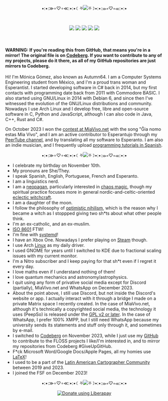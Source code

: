 <p align="center">•:•:≫∘♡∘≪:•:•☾⛧<img src="https://latex.codecogs.com/svg.image?\large&space;\text{\color{White}\textbf{About&space;me}}">⛧☽•:•:≫∘♡∘≪:•:•</p>

<br>

<p align="center">
<img src="https://img.shields.io/badge/she%2Fthey-pink?label=pronouns&style=for-the-badge">
<img src="https://img.shields.io/badge/13-limegreen?label=repos&style=for-the-badge">
<img src="https://img.shields.io/liberapay/patrons/autumn64.svg?logo=liberapay&style=for-the-badge">
<img src="https://img.shields.io/badge/2014-tan?label=coder%20since&style=for-the-badge">
<img src="https://img.shields.io/badge/arch-blue?label=distro&style=for-the-badge">
</p>

<br>

#### WARNING: If you're reading this from GitHub, that means you're in a mirror! The original file is on [Codeberg](https://codeberg.org/Autumn64/AboutMe/src/branch/main/README.md). If you want to contribute to any of my projects, please do it there, as all of my GitHub repositories are just mirrors to Codeberg.

Hi! I'm Mónica Gómez, also known as Autumn64. I am a Computer Systems Engineering student from México, and I'm a proud trans woman and Esperantist. I started developing software in C# back in 2014, but my first contacts with programming date back from 2011 with Commodore BASIC. I also started using GNU/Linux in 2014 with Debian 6, and since then I've witnessed the evolution of the GNU/Linux distributions and community. Nowadays I use Arch Linux and I develop free, libre and open-source software in C, Python and JavaScript, although I can also code in Java, C++, Rust and C#.

On October 2023 I won the [contest at MiaVivo.net](https://www.miavivo.net/?status/1-1-1698395536) with the song "Ĝia nomo estas Mia Vivo", and I am an active contributor to Esperantujo through my [PeerTube channel](https://tube.tchncs.de/a/autumn64/video-channels), and by translating all my software to Esperanto. I am also an indie musician, and I frequently upload [programming tutorials in Spanish](https://video.hardlimit.com/a/autumn/video-channels).

<p align="center">•:•:≫∘♡∘≪:•:•☾⛧<img src="https://latex.codecogs.com/svg.image?\large&space;\text{\color{White}\textbf{Quick&space;facts}}">⛧☽•:•:≫∘♡∘≪:•:•</p>

- I celebrate my birthday on November 10th.
- My pronouns are She/They.
- I speak Spanish, English, Portuguese, French and Esperanto.
- I am a linguistics nerd.
- I am a [neopagan](https://en.wikipedia.org/wiki/Modern_paganism), particularly interested in [chaos magic](https://en.wikipedia.org/wiki/Chaos_magic), though my spiritual practice focuses more in general nordic-and-celtic-oriented [eclectic witchcraft](https://en.wikipedia.org/wiki/Witchcraft#Modern_paganism).
- I am a daughter of the moon.
- I follow the philosophy of [optimistic nihilism](https://iv.nboeck.de/watch?v=MBRqu0YOH14), which is the reason why I became a witch as I stoppped giving two sh*ts about what other people think.
- I'm an ex-catholic, and an ex-muslim.
- [ISO 8601](https://en.wikipedia.org/wiki/ISO_8601) FTW!
- I'm fine with [systemd](https://systemd.io/)!
- I have an Xbox One. Nowadays I prefer playing on [Steam](https://steamcommunity.com/profiles/76561199486117495/) though.
- I use Arch [Linux](https://pawb.social/post/5079071) as my daily driver.
- I used GNOME for years until I switched to KDE due to fractional scaling issues with my current monitor.
- I'm a Nitro subscriber and I keep paying for that sh*t even if I regret it every day.
- I love maths even if I understand nothing of them!
- I love quantum mechanics and astronomy/astrophysics.
- I quit using any form of privative social media except for Discord (partially), MiaVivo.net and WhatsApp on December 2023.
- About the point above, I still use Discord, but not inside the Discord's website or app. I actually interact with it through a bridge I made on a private Matrix space I recently created. In the case of MiaVivo.net, although it's technically a copyrighted social media, the technology it uses (PeepSo) is released under the [GPL v2 or later](https://www.peepso.com/license/). In the case of WhatsApp, I prefer 100% XMPP, but I still need WhatsApp because my university sends its statements and stuff only through it, and sometimes by e-mail.
- I switched to [Codeberg](https://codeberg.org/Autumn64) on November 2023, while I just use my [GitHub](https://github.com/Autumn64) to contribute to the FLOSS projects I like/I'm interested in, and to mirror my repositories from Codeberg #GiveUpGitHub.
- F*ck Microsoft Word/Google Docs/Apple Pages, all my homies use [LaTeX](https://www.latex-project.org/)!
- I used to be a part of the [Latin American Cartographer Community](https://www.halo2.online/forums/) between 2019 and 2023.
- I joined the FSF on December 2023!

<p align="center">•:•:≫∘♡∘≪:•:•☾⛧<img src="https://latex.codecogs.com/svg.image?\large&space;\text{\color{White}\textbf{Support&space;me}}">⛧☽•:•:≫∘♡∘≪:•:•</p>

<p align="center"><a href="https://liberapay.com/autumn64/donate"><img alt="Donate using Liberapay" src="https://liberapay.com/assets/widgets/donate.svg"></a></p>
